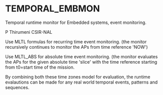 # TEMPORAL_EMBMON
Temporal runtime monitor for Embedded systems, event monitoring.


P Thirumeni CSIR-NAL

Use MLTL formulas for recurring time event monitoring. (the monitor recursively continues to monitor the APs from time reference 'NOW')

Use MLTL_ABS for absolute time event monitoring. (the monitor evaluates the APs for the given absolute time 'slice' with the 
time reference starting from t0=start time of the mission.

By combining both these time zones model for evaluation, the runtime evalautions can be made for any real world temporal events, patterns and sequences.
